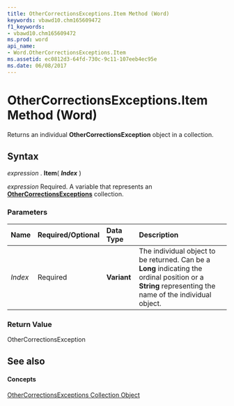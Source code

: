 ```yaml
---
title: OtherCorrectionsExceptions.Item Method (Word)
keywords: vbawd10.chm165609472
f1_keywords:
- vbawd10.chm165609472
ms.prod: word
api_name:
- Word.OtherCorrectionsExceptions.Item
ms.assetid: ec0812d3-64fd-730c-9c11-107eeb4ec95e
ms.date: 06/08/2017
---
```



# OtherCorrectionsExceptions.Item Method (Word)

Returns an individual  **OtherCorrectionsException** object in a collection.


## Syntax

 _expression_ . **Item**( **_Index_** )

 _expression_ Required. A variable that represents an **[OtherCorrectionsExceptions](Word.othercorrectionsexceptions.md)** collection.


### Parameters



|**Name**|**Required/Optional**|**Data Type**|**Description**|
|:-----|:-----|:-----|:-----|
| _Index_|Required| **Variant**|The individual object to be returned. Can be a  **Long** indicating the ordinal position or a **String** representing the name of the individual object.|

### Return Value

OtherCorrectionsException


## See also


#### Concepts


[OtherCorrectionsExceptions Collection Object](Word.othercorrectionsexceptions.md)

